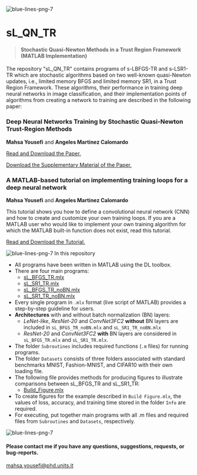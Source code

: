 ![blue-lines-png-7](https://user-images.githubusercontent.com/94915927/148304988-76a4f426-a045-402c-bebe-aec0dfccf02c.png)
# sL_QN_TR
> #### Stochastic Quasi-Newton Methods in a Trust Region Framework (MATLAB Implementation)


The repository "sL_QN_TR" contains programs of s-LBFGS-TR and s-LSR1-TR which are stochastic algorithms based on two well-known quasi-Newton updates, i.e., 
limited memory BFGS and limited memory SR1, in a Trust Region Framework. 
These algorithms, their performance in training deep neural networks in image classification, and their implementation points of algorithms from creating a network to training are described in the following paper: 

### Deep Neural Networks Training by Stochastic Quasi-Newton Trust-Region Methods 
**Mahsa Yousefi** and **Angeles Martinez Calomardo** 


[Read and Download the Paper.](https://www.researchgate.net/publication/374848670_Deep_Neural_Networks_Training_by_Stochastic_Quasi-Newton_Trust-Region_Methods)

[Download the Supplementary Material of the Paper.](file:///C:/Users/Fara%20system%20Amlash/Downloads/supplementary_16-00490.pdf)


### A MATLAB-based tutorial on implementing training loops for a deep neural network
**Mahsa Yousefi** and **Angeles Martinez Calomardo** 

This tutorial shows you how to define a convolutional neural network (CNN) and how to create and customize your own training loops. If you are a MATLAB user who would like to implement your own training algorithm for which the MATLAB built-in function does not exist, read this tutorial. 

[Read and Download the Tutorial.](https://www.researchgate.net/publication/360689841_A_MATLAB-based_tutorial_on_implementing_custom_loops_for_training_a_deep_neural_network)

![blue-lines-png-7](https://user-images.githubusercontent.com/94915927/148304988-76a4f426-a045-402c-bebe-aec0dfccf02c.png)
In this repository
* All programs have been written in MATLAB using the DL toolbox.
* There are four main programs:
  - [sL_BFGS_TR.mlx](https://rawgit.com/MATHinDL/sL_QN_TR/main/HTML/sL_BFGS_TR.html)
  - [sL_SR1_TR.mlx](https://rawgit.com/MATHinDL/sL_QN_TR/main/HTML/sL_SR1_TR.html)
  - [sL_BFGS_TR_noBN.mlx](https://rawgit.com/MATHinDL/sL_QN_TR/main/HTML/sL_BFGS_TR_noBN.html)
  - [sL_SR1_TR_noBN.mlx](https://rawgit.com/MATHinDL/sL_QN_TR/main/HTML/sL_SR1_TR_noBN.html)
* Every single program in ```.mlx``` format (live script of MATLAB) provides a step-by-step guideline for users. 
* **Architectures** with and without batch normalization (BN) layers:
  - *LeNet-like*, *ResNet-20* and *ConvNet3FC2* **without** BN layers are included in ```sL_BFGS_TR_noBN.mlx``` and ```sL_SR1_TR_noBN.mlx```  
  - *ResNet-20* and *ConvNet3FC2* **with** BN layers are considered in ```sL_BFGS_TR.mlx``` and ```sL_SR1_TR.mlx```. 
* The folder `Subroutines` includes required functions (```.m``` files) for running programs.
* The folder `Datasets` consists of three folders associated with standard benchmarks MNIST, Fashion-MNIST, and CIFAR10 with their own loading file.
* The following file provides methods for producing figures to illustrate comparisons between sL_BFGS_TR and sL_SR1_TR:
  - [Build_Figure.mlx](https://rawgit.com/MATHinDL/sL_QN_TR/main/HTML/Build_Figures.html)
* To create figures for the example described in `Build Figure.mlx`, the values of loss, accuracy, and training time stored in the folder `Info` are required.
* For executing, put together main programs  with all .m files and required files from `Subroutines` and `Datasets`, respectively.

![blue-lines-png-7](https://user-images.githubusercontent.com/94915927/148304988-76a4f426-a045-402c-bebe-aec0dfccf02c.png)
#### Please contact me if you have any questions, suggestions, requests, or bug-reports.
mahsa.yousefi@phd.units.it
